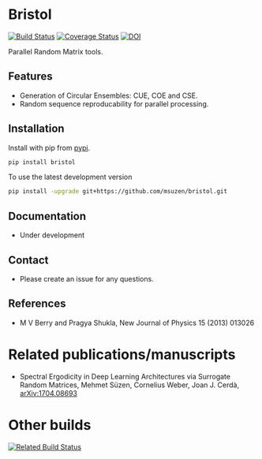 # Bristol

[![Build Status](https://travis-ci.org/msuzen/bristol.svg?branch=master)](https://travis-ci.org/msuzen/bristol) [![Coverage Status](https://coveralls.io/repos/github/msuzen/bristol/badge.svg?branch=master)](https://coveralls.io/github/msuzen/bristol?branch=master) [![DOI](https://zenodo.org/badge/DOI/10.5281/zenodo.579642.svg)](https://doi.org/10.5281/zenodo.579642)


Parallel Random Matrix tools.

## Features

* Generation of Circular Ensembles: CUE, COE and CSE.
* Random sequence reproducability for parallel processing.

## Installation

Install with pip from [pypi](https://pypi.python.org/pypi/bristol).

```bash
pip install bristol
```

To use the latest development version

```bash
pip install -upgrade git+https://github.com/msuzen/bristol.git
```

## Documentation
* Under development

## Contact
* Please create an issue for any questions.

## References

* M V Berry and Pragya Shukla, New Journal of Physics 15 (2013) 013026 


# Related publications/manuscripts
* Spectral Ergodicity in Deep Learning Architectures via Surrogate Random Matrices, Mehmet Süzen, Cornelius Weber, Joan J. Cerdà, [arXiv:1704.08693](https://arxiv.org/abs/1704.08303)

# Other builds
[![Related Build Status](https://travis-ci.org/cgars/bristol.svg?branch=master)](https://travis-ci.org/cgars/bristol)
